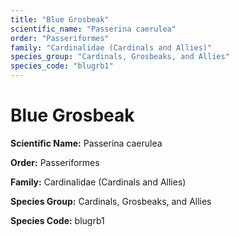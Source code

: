 ```yaml
---
title: "Blue Grosbeak"
scientific_name: "Passerina caerulea"
order: "Passeriformes"
family: "Cardinalidae (Cardinals and Allies)"
species_group: "Cardinals, Grosbeaks, and Allies"
species_code: "blugrb1"
---
```


# Blue Grosbeak

**Scientific Name:** Passerina caerulea

**Order:** Passeriformes

**Family:** Cardinalidae (Cardinals and Allies)

**Species Group:** Cardinals, Grosbeaks, and Allies

**Species Code:** blugrb1
